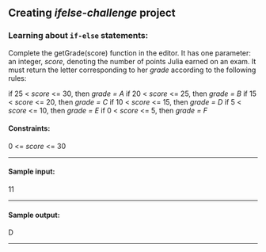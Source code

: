 ## Creating _ifelse-challenge_ project

### Learning about `if-else` statements:

Complete the getGrade(score) function in the editor.
It has one parameter: an integer, _score_, denoting the number of points Julia
earned on an exam. It must return the letter corresponding to her _grade_
according to the following rules:

if 25 < _score_ <= 30, then _grade = A_
if 20 < _score_ <= 25, then _grade = B_
if 15 < _score_ <= 20, then _grade = C_
if 10 < _score_ <= 15, then _grade = D_
if 5 < _score_ <= 10, then _grade = E_
if 0 < _score_ <= 5, then _grade = F_

#### Constraints:

0 <= _score_ <= 30

---

#### Sample input:

11

---

#### Sample output:

D

---
